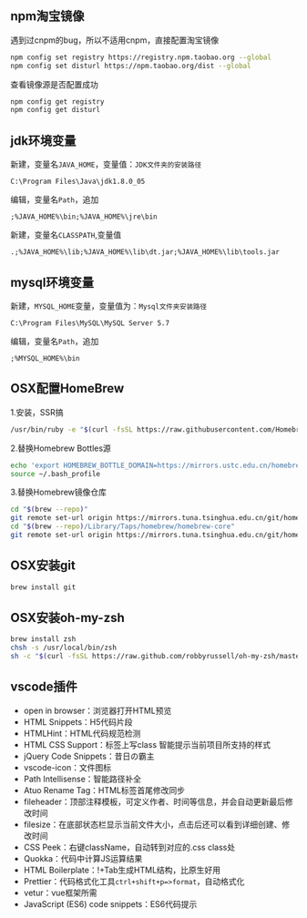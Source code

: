 ## npm淘宝镜像

遇到过cnpm的bug，所以不适用cnpm，直接配置淘宝镜像

```bash
npm config set registry https://registry.npm.taobao.org --global
npm config set disturl https://npm.taobao.org/dist --global
```
查看镜像源是否配置成功
```bash
npm config get registry
npm config get disturl
```

## jdk环境变量

新建，变量名`JAVA_HOME`，变量值：`JDK文件夹的安装路径`
```text
C:\Program Files\Java\jdk1.8.0_05
```
编辑，变量名`Path`，追加
```text
;%JAVA_HOME%\bin;%JAVA_HOME%\jre\bin
```
新建，变量名`CLASSPATH`,变量值
```text
.;%JAVA_HOME%\lib;%JAVA_HOME%\lib\dt.jar;%JAVA_HOME%\lib\tools.jar
```

## mysql环境变量

新建，`MYSQL_HOME`变量，变量值为：`Mysql文件夹安装路径`
```text
C:\Program Files\MySQL\MySQL Server 5.7
```
编辑，变量名`Path`，追加
```text
;%MYSQL_HOME%\bin
```

## OSX配置HomeBrew

1.安装，SSR搞
```bash
/usr/bin/ruby -e "$(curl -fsSL https://raw.githubusercontent.com/Homebrew/install/master/install)"
```
2.替换Homebrew Bottles源

```bash
echo 'export HOMEBREW_BOTTLE_DOMAIN=https://mirrors.ustc.edu.cn/homebrew-bottles' >> ~/.bash_profile
source ~/.bash_profile
```
3.替换Homebrew镜像仓库
```bash
cd "$(brew --repo)"    
git remote set-url origin https://mirrors.tuna.tsinghua.edu.cn/git/homebrew/brew.git 
cd "$(brew --repo)/Library/Taps/homebrew/homebrew-core"
git remote set-url origin https://mirrors.tuna.tsinghua.edu.cn/git/homebrew/homebrew-core.git
```

## OSX安装git
```bash
brew install git
```

## OSX安装oh-my-zsh
```bash
brew install zsh
chsh -s /usr/local/bin/zsh
sh -c "$(curl -fsSL https://raw.github.com/robbyrussell/oh-my-zsh/master/tools/install.sh)"
```

## vscode插件
  - open in browser：浏览器打开HTML预览
  - HTML Snippets：H5代码片段
  - HTMLHint：HTML代码规范检测
  - HTML CSS Support：标签上写class 智能提示当前项目所支持的样式
  - jQuery Code Snippets：昔日の霸主
  - vscode-icon：文件图标
  - Path Intellisense：智能路径补全
  - Atuo Rename Tag：HTML标签首尾修改同步
  - fileheader：顶部注释模板，可定义作者、时间等信息，并会自动更新最后修改时间
  - filesize：在底部状态栏显示当前文件大小，点击后还可以看到详细创建、修改时间
  - CSS Peek：右键className，自动转到对应的.css class处
  - Quokka：代码中计算JS运算结果
  - HTML Boilerplate：!+Tab生成HTML结构，比原生好用
  - Prettier：代码格式化工具`ctrl+shift+p=>format`，自动格式化
  - vetur：vue框架所需
  - JavaScript (ES6) code snippets：ES6代码提示